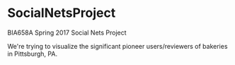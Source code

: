 # SocialNetsProject
BIA658A Spring 2017 Social Nets Project

We're trying to visualize the significant pioneer users/reviewers of bakeries in Pittsburgh, PA.
